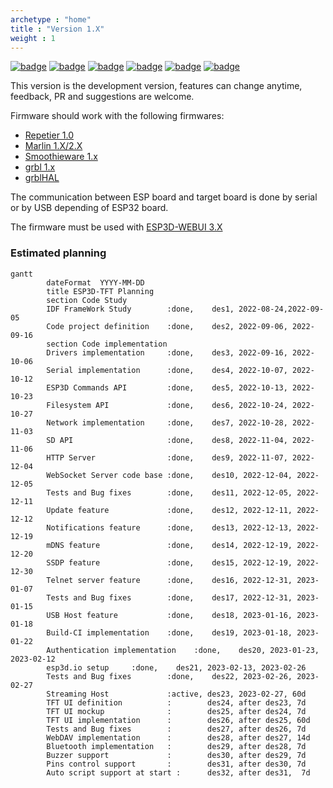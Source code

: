 ```yaml
---
archetype : "home"
title : "Version 1.X"
weight : 1
---
```


[![badge](https://img.shields.io/badge/ESP3D-1.X_alpha-red?style=plastic&logo=github)](https://github.com/luc-github/ESP3D-TFT/tree/main)
[![badge](https://img.shields.io/github/commit-activity/y/luc-github/ESP3D-TFT/main?style=plastic)](https://github.com/luc-github/ESP3D-TFT/tree/main)
[![badge](https://img.shields.io/github/last-commit/luc-github/ESP3D-TFT/main?style=plastic)](https://github.com/luc-github/ESP3D-TFT/tree/main)
[![badge](https://github.com/luc-github/ESP3D-TFT/workflows/build-ci/badge.svg)](https://github.com/luc-github/ESP3D-TFT/actions/workflows/build-ci.yml)
[![badge](https://img.shields.io/discord/752822148795596940?color=blue&label=discord-esp3d&logo=discord)](https://discord.gg/Z4ujTwE)
[![badge](https://img.shields.io/badge/IDF-v5.1.2-blue?style=plastic&label=IDF&logo=espressif)](https://github.com/espressif/esp-idf)


This version is the development version, features can change anytime, feedback, PR and suggestions are welcome.

Firmware should work with the following firmwares:   

* [Repetier 1.0](https://www.repetier.com/documentation/repetier-firmware/)
* [Marlin 1.X/2.X](https://marlinfw.org/)
* [Smoothieware 1.x](https://smoothieware.org/)
* [grbl 1.x](https://github.com/gnea/grbl) 
* [grblHAL](https://github.com/grblHAL)

The communication between ESP board and target board is done by serial or by USB depending of ESP32 board. 

The firmware must be used with [ESP3D-WEBUI 3.X](/esp3d-webui/v3.x/)

### Estimated planning
```mermaid
gantt
        dateFormat  YYYY-MM-DD
        title ESP3D-TFT Planning
        section Code Study
        IDF FrameWork Study        :done,    des1, 2022-08-24,2022-09-05
        Code project definition    :done,    des2, 2022-09-06, 2022-09-16
        section Code implementation
        Drivers implementation     :done,    des3, 2022-09-16, 2022-10-06
        Serial implementation      :done,    des4, 2022-10-07, 2022-10-12
        ESP3D Commands API         :done,    des5, 2022-10-13, 2022-10-23
        Filesystem API             :done,    des6, 2022-10-24, 2022-10-27
        Network implementation     :done,    des7, 2022-10-28, 2022-11-03
        SD API                     :done,    des8, 2022-11-04, 2022-11-06
        HTTP Server                :done,    des9, 2022-11-07, 2022-12-04
        WebSocket Server code base :done,    des10, 2022-12-04, 2022-12-05
        Tests and Bug fixes        :done,    des11, 2022-12-05, 2022-12-11
        Update feature             :done,    des12, 2022-12-11, 2022-12-12
        Notifications feature      :done,    des13, 2022-12-13, 2022-12-19
        mDNS feature               :done,    des14, 2022-12-19, 2022-12-20
        SSDP feature               :done,    des15, 2022-12-19, 2022-12-30
        Telnet server feature      :done,    des16, 2022-12-31, 2023-01-07
        Tests and Bug fixes        :done,    des17, 2022-12-31, 2023-01-15
        USB Host feature           :done,    des18, 2023-01-16, 2023-01-18
        Build-CI implementation    :done,    des19, 2023-01-18, 2023-01-22
        Authentication implementation    :done,    des20, 2023-01-23, 2023-02-12
        esp3d.io setup     :done,    des21, 2023-02-13, 2023-02-26
        Tests and Bug fixes        :done,    des22, 2023-02-26, 2023-02-27
        Streaming Host             :active, des23, 2023-02-27, 60d
        TFT UI definition          :        des24, after des23, 7d
        TFT UI mockup              :        des25, after des24, 7d
        TFT UI implementation      :        des26, after des25, 60d
        Tests and Bug fixes        :        des27, after des26, 7d
        WebDAV implementation      :        des28, after des27, 14d
        Bluetooth implementation   :        des29, after des28, 7d
        Buzzer support             :        des30, after des29, 7d
        Pins control support       :        des31, after des30, 7d
        Auto script support at start :      des32, after des31,  7d
```
